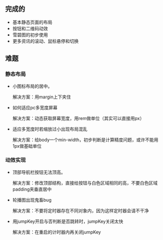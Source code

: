## 完成的

- 基本静态页面的布局
- 按钮和二维码动效
- 雪碧图的初步使用
- 更多资讯的滚动、鼠标悬停和切换

## 难题

### 静态布局

- 小图标布局的居中。

  解决方案：用margin上下夹住

- 如何适应pc多宽度屏幕

  解决方案：动态获取屏幕宽度，用rem做单位（其实可以直接用px）

- 适应多宽度时若缩放过小出现布局混乱

  解决方案：给body一个min-width，初步判断是计算精度问题，或许不能用1px做基础单位

### 动效实现

- 顶部导航栏按钮无法顶高。

  解决方案：修改顶部结构，直接给按钮与白色区域相同的高，不要白色区域padding夹垂直居中

- 轮播图出现鬼畜bug

  解决方案：不要将定时器存在不同对象内，因为这样定时器会请不干净

- 用jumpKey开启与否判断是否跳转时，jumpKey关闭太快

  解决方案：在重启的计时器内再关闭jumpKey

